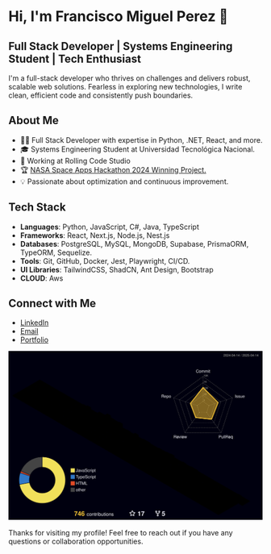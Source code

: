 # Hi, I'm Francisco Miguel Perez 👋 

## Full Stack Developer | Systems Engineering Student | Tech Enthusiast

I'm a full-stack developer who thrives on challenges and delivers robust, scalable web solutions. 
Fearless in exploring new technologies, I write clean, efficient code and consistently push boundaries.

## About Me

- 👨‍💻 Full Stack Developer with expertise in Python, .NET, React, and more.
- 🎓 Systems Engineering Student at Universidad Tecnológica Nacional.
- 💼 Working at Rolling Code Studio
- 🏆 [NASA Space Apps Hackathon 2024 Winning Project.](https://www.spaceappschallenge.org/nasa-space-apps-2024/find-a-team/la-banda-de-marshall/)
- 💡 Passionate about optimization and continuous improvement.

## Tech Stack

- **Languages**: Python, JavaScript, C#, Java, TypeScript
- **Frameworks**: React, Next.js, Node.js, Nest.js
- **Databases**: PostgreSQL, MySQL, MongoDB, Supabase,  PrismaORM, TypeORM, Sequelize.
- **Tools**: Git, GitHub, Docker, Jest, Playwright, CI/CD.
- **UI Libraries**: TailwindCSS, ShadCN, Ant Design, Bootstrap
- **CLOUD**: Aws

## Connect with Me

- [LinkedIn](https://www.linkedin.com/in/franprzdev)
- [Email](franciscoperezdeveloper@gmail.com)
- [Portfolio](notavaliable.com)

<div>
    <img src="./profile-3d-contrib/profile-night-rainbow.svg">
</div>

Thanks for visiting my profile! Feel free to reach out if you have any questions or collaboration opportunities.
